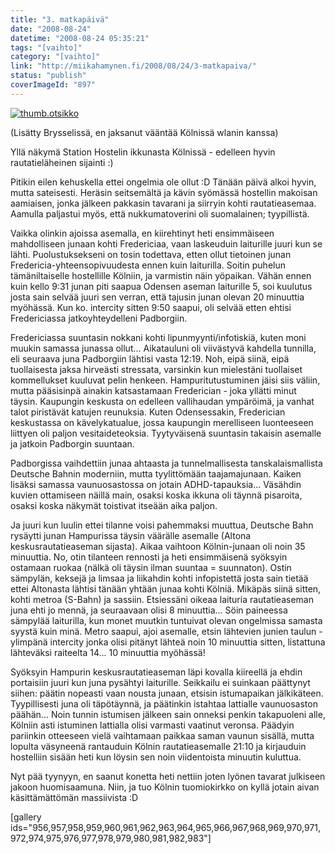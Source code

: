 ```yaml
---
title: "3. matkapäivä"
date: "2008-08-24"
datetime: "2008-08-24 05:35:21"
tags: "[vaihto]"
category: "[vaihto]"
link: "http://miikahamynen.fi/2008/08/24/3-matkapaiva/"
status: "publish"
coverImageId: "897"
---
```


[![](http://miikahamynen.fi/wp-content/uploads/2008/08/thumb.otsikko3.jpg "thumb.otsikko")](http://miikahamynen.fi/2008/08/24/3-matkapaiva/thumb-otsikko-28/)

(Lisätty Brysselissä, en jaksanut vääntää Kölnissä wlanin kanssa)

Yllä näkymä Station Hostelin ikkunasta Kölnissä - edelleen hyvin rautatieläheinen sijainti :)

Pitikin eilen kehuskella ettei ongelmia ole ollut :D Tänään päivä alkoi hyvin, mutta sateisesti. Heräsin seitsemältä ja kävin syömässä hostellin makoisan aamiaisen, jonka jälkeen pakkasin tavarani ja siirryin kohti rautatieasemaa. Aamulla paljastui myös, että nukkumatoverini oli suomalainen; tyypillistä.

Vaikka olinkin ajoissa asemalla, en kiirehtinyt heti ensimmäiseen mahdolliseen junaan kohti Fredericiaa, vaan laskeuduin laiturille juuri kun se lähti. Puolustuksekseni on tosin todettava, etten ollut tietoinen junan Fredericia-yhteensopivuudesta ennen kuin laiturilla. Soitin puhelun tämäniltaiselle hostellille Kölniin, ja varmistin näin yöpaikan. Vähän ennen kuin kello 9:31 junan piti saapua Odensen aseman laiturille 5, soi kuulutus josta sain selvää juuri sen verran, että tajusin junan olevan 20 minuuttia myöhässä. Kun ko. intercity sitten 9:50 saapui, oli selvää etten ehtisi Fredericiassa jatkoyhteydelleni Padborgiin.

Fredericiassa suuntasin nokkani kohti lipunmyynti/infotiskiä, kuten moni muukin samassa junassa ollut... Aikatauluni oli viivästyvä kahdella tunnilla, eli seuraava juna Padborgiin lähtisi vasta 12:19. Noh, eipä siinä, eipä tuollaisesta jaksa hirveästi stressata, varsinkin kun mielestäni tuollaiset kommellukset kuuluvat pelin henkeen. Hampuritutustuminen jäisi siis väliin, mutta pääsisinpä ainakin katsastamaan Frederician - joka yllätti minut täysin. Kaupungin keskusta on edelleen vallihaudan ympäröimä, ja vanhat talot piristävät katujen reunuksia. Kuten Odensessakin, Frederician keskustassa on kävelykatualue, jossa kaupungin merelliseen luonteeseen liittyen oli paljon vesitaideteoksia. Tyytyväisenä suuntasin takaisin asemalle ja jatkoin Padborgin suuntaan.

Padborgissa vaihdettiin junaa ahtaasta ja tunnelmallisesta tanskalaismallista Deutsche Bahnin moderniin, mutta tyylittömään taajamajunaan. Kaiken lisäksi samassa vaunuosastossa on jotain ADHD-tapauksia... Väsähdin kuvien ottamiseen näillä main, osaksi koska ikkuna oli täynnä pisaroita, osaksi koska näkymät toistivat itseään aika paljon.

Ja juuri kun luulin ettei tilanne voisi pahemmaksi muuttua, Deutsche Bahn rysäytti junan Hampurissa täysin väärälle asemalle (Altona keskusrautatieaseman sijasta). Aikaa vaihtoon Kölnin-junaan oli noin 35 minuuttia. No, otin tilanteen rennosti ja heti ensimmäisenä syöksyin ostamaan ruokaa (nälkä oli täysin ilman suuntaa = suunnaton). Ostin sämpylän, keksejä ja limsaa ja liikahdin kohti infopistettä josta sain tietää ettei Altonasta lähtisi tänään yhtään junaa kohti Kölniä. Mikäpäs siinä sitten, kohti metroa (S-Bahn) ja sassiin. Etsiessäni oikeaa laituria rautatieaseman juna ehti jo mennä, ja seuraavaan olisi 8 minuuttia... Söin paineessa sämpylää laiturilla, kun monet muutkin tuntuivat olevan ongelmissa samasta syystä kuin minä. Metro saapui, ajoi asemalle, etsin lähtevien junien taulun - ylimpänä intercity jonka olisi pitänyt lähteä noin 10 minuuttia sitten, listattuna lähteväksi raiteelta 14... 10 minuuttia myöhässä!

Syöksyin Hampurin keskusrautatieaseman läpi kovalla kiireellä ja ehdin portaisiin juuri kun juna pysähtyi laiturille. Seikkailu ei suinkaan päättynyt siihen: päätin nopeasti vaan nousta junaan, etsisin istumapaikan jälkikäteen. Tyypillisesti juna oli täpötäynnä, ja päätinkin istahtaa lattialle vaunuosaston päähän... Noin tunnin istumisen jälkeen sain onneksi penkin takapuoleni alle, Kölniin asti istuminen lattialla olisi varmasti vaatinut veronsa. Päädyin pariinkin otteeseen vielä vaihtamaan paikkaa saman vaunun sisällä, mutta lopulta väsyneenä rantauduin Kölnin rautatieasemalle 21:10 ja kirjauduin hostelliin sisään heti kun löysin sen noin viidentoista minuutin kuluttua.

Nyt pää tyynyyn, en saanut konetta heti nettiin joten lyönen tavarat julkiseen jakoon huomisaamuna. Niin, ja tuo Kölnin tuomiokirkko on kyllä jotain aivan käsittämättömän massiivista :D

\[gallery ids="956,957,958,959,960,961,962,963,964,965,966,967,968,969,970,971,972,974,975,976,977,978,979,980,981,982,983"\]
